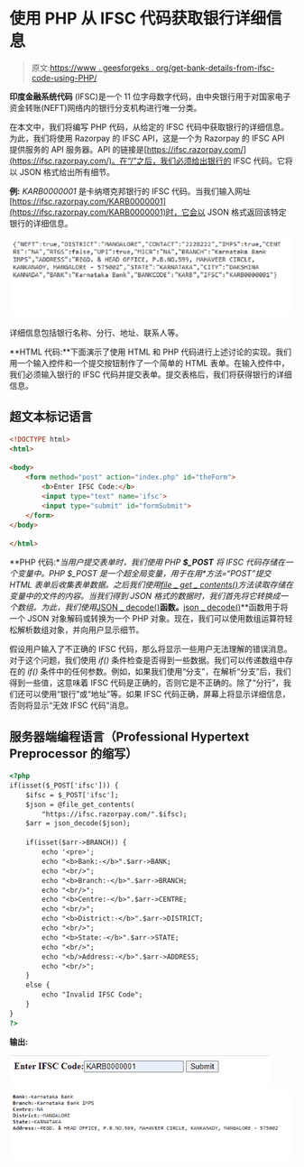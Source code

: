 # 使用 PHP 从 IFSC 代码获取银行详细信息

> 原文:[https://www . geesforgeks . org/get-bank-details-from-ifsc-code-using-PHP/](https://www.geeksforgeeks.org/get-bank-details-from-ifsc-code-using-php/)

**印度金融系统代码** (IFSC)是一个 11 位字母数字代码，由中央银行用于对国家电子资金转账(NEFT)网络内的银行分支机构进行唯一分类。

在本文中，我们将编写 PHP 代码，从给定的 IFSC 代码中获取银行的详细信息。为此，我们将使用 Razorpay 的 IFSC API，这是一个为 Razorpay 的 IFSC API 提供服务的 API 服务器。API 的链接是[https://ifsc.razorpay.com/](https://ifsc.razorpay.com/)。在“/”之后，我们必须给出银行的 IFSC 代码。它将以 JSON 格式给出所有细节。

**例:** *KARB0000001* 是卡纳塔克邦银行的 IFSC 代码。当我们输入网址[https://ifsc.razorpay.com/KARB0000001](https://ifsc.razorpay.com/KARB0000001)时，它会以 JSON 格式返回该特定银行的详细信息。

![](img/870301b8c17df3e91d1c97488e721778.png)

详细信息包括银行名称、分行、地址、联系人等。

**HTML 代码:**下面演示了使用 HTML 和 PHP 代码进行上述讨论的实现。我们用一个输入控件和一个提交按钮制作了一个简单的 HTML 表单。在输入控件中，我们必须输入银行的 IFSC 代码并提交表单。提交表格后，我们将获得银行的详细信息。

## 超文本标记语言

```html
<!DOCTYPE html>
<html>

<body>
    <form method="post" action="index.php" id="theForm">
        <b>Enter IFSC Code:</b>
        <input type="text" name='ifsc'>
        <input type="submit" id="formSubmit">
    </form>
</body>

</html>
```

**PHP 代码:**当用户提交表单时，我们使用 PHP **$_POST** 将 IFSC 代码存储在一个变量中。PHP $_POST 是一个超全局变量，用于在用*方法=“POST”*提交 HTML 表单后收集表单数据。之后我们使用*[file _ get _ contents()](https://www.geeksforgeeks.org/php-file_get_contents-function/)*方法读取存储在变量中的文件的内容。当我们得到 JSON 格式的数据时，我们首先将它转换成一个数组。为此，我们使用**[JSON _ decode()](https://www.geeksforgeeks.org/php-json_decode-function/)**函数。**[json _ decode()](https://www.geeksforgeeks.org/php-json_decode-function/)**函数用于将一个 JSON 对象解码或转换为一个 PHP 对象。现在，我们可以使用数组运算符轻松解析数组对象，并向用户显示细节。

假设用户输入了不正确的 IFSC 代码，那么将显示一些用户无法理解的错误消息。对于这个问题，我们使用 *if()* 条件检查是否得到一些数据。我们可以传递数组中存在的 *if()* 条件中的任何参数。例如，如果我们使用“分支”，在解析“分支”后，我们得到一些值，这意味着 IFSC 代码是正确的，否则它是不正确的。除了“分行”，我们还可以使用“银行”或“地址”等。如果 IFSC 代码正确，屏幕上将显示详细信息，否则将显示“无效 IFSC 代码”消息。

## 服务器端编程语言（Professional Hypertext Preprocessor 的缩写）

```html
<?php
if(isset($_POST['ifsc'])) {
    $ifsc = $_POST['ifsc'];
    $json = @file_get_contents(
        "https://ifsc.razorpay.com/".$ifsc);
    $arr = json_decode($json);

    if(isset($arr->BRANCH)) {
        echo '<pre>';
        echo "<b>Bank:-</b>".$arr->BANK;
        echo "<br/>";
        echo "<b>Branch:-</b>".$arr->BRANCH;
        echo "<br/>";
        echo "<b>Centre:-</b>".$arr->CENTRE;
        echo "<br/>";
        echo "<b>District:-</b>".$arr->DISTRICT;
        echo "<br/>";
        echo "<b>State:-</b>".$arr->STATE;
        echo "<br/>";
        echo "<b/>Address:-</b>".$arr->ADDRESS;
        echo "<br/>";
    }
    else {
        echo "Invalid IFSC Code";
    }
}
?>
```

**输出:**

![](img/c40172212e87e5ecfbe63d1c3153677c.png)
![](img/48f76189e1101dcf3e3bbfb41ac2d21e.png)